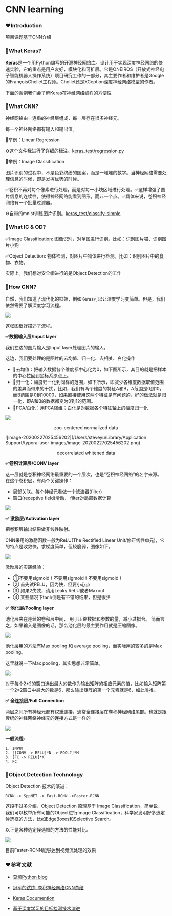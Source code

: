 # CNN learning

### ❤️Introduction

项目课题基于CNN介绍

### 🧡What Keras?

**Keras**是一个用Python编写的开源神经网络库。设计用于实现深度神经网络的快速实验，它的重点是用户友好，模块化和可扩展。它是ONEIROS（开放式神经电子智能机器人操作系统）项目研究工作的一部分，其主要作者和维护者是Google的FrançoisChollet工程师。Chollet还是XCeption深度神经网络模型的作者。

下面的案例我们会了解Keras在神经网络编程的方便性

### 🧡What CNN?

神经网络由一连串的神经层组成，每一层存在很多神经元。

每一个神经网络都有输入和输出值。

🤠举例：Linear Regression

⚙️这个文件我进行了详细的标注。[keras_test/regression.py](regression.py) 

🤠举例：Image Classification

图片识别的过程中，不是色彩缤纷的图案，而是一堆堆的数字。当神经网络需要处理信息的时候，即是发挥优势的时候。

✅卷积不再对每个像素进行处理，而是对每一小块区域进行处理。✅这样增强了图片信息的连续性，使得神经网络能看到图形，而非一个点。✅具体来说，卷积神经网络有一个批量过滤器。

⚙️自带的mnist训练图片识别。[keras_test/classify-simple](classify-simple.py) 

### 💛What IC & OD?

✅Image Classification: 图像识别，对单图进行识别。比如：识别图片猫、识别图片小狗

✅Object Detection: 物体检测，对图片中物体进行检测。比如：识别图片中的食物、衣物。

实际上。我们想对安全帽进行的是Object Detection的工作

### 💚How CNN?

自然，我们知道了现代化的框架，例如Keras可以让深度学习变简单。但是，我们依然需要了解深度学习流程。

![](https://img2018.cnblogs.com/blog/1449595/202002/1449595-20200227024749399-985580982.png)

这张图很好描述了流程。

 **✅数据输入层/Input layer**

我们左边的图片输入是Input layer处理图片的输入。

这边，我们要处理的是图片的去均值、归一化、去相关、白化操作

- 🤠去均值：把输入数据各个维度都中心化为0，如下图所示，其目的就是把样本的中心拉回到坐标系原点上。
- 🤠归一化：幅度归一化到同样的范围，如下所示，即减少各维度数据取值范围的差异而带来的干扰，比如，我们有两个维度的特征A和B，A范围是0到10，而B范围是0到10000，如果直接使用这两个特征是有问题的，好的做法就是归一化，即A和B的数据都变为0到1的范围。
- 🤠PCA/白化：用PCA降维；白化是对数据各个特征轴上的幅度归一化

![](https://img2018.cnblogs.com/blog/1449595/202002/1449595-20200227025436057-730971864.png)

<p align="center">zoo-centered normalized data</p>

![image-20200227025456202](/Users/steveyu/Library/Application Support/typora-user-images/image-20200227025456202.png)

<p align="center">decorrelated whitened data</p>

 **✅卷积计算层/CONV layer**

这一层就是卷积神经网络最重要的一个层次，也是“卷积神经网络”的名字来源。
在这个卷积层，有两个关键操作：

- 局部关联。每个神经元看做一个滤波器(filter)
- 窗口(receptive field)滑动， filter对局部数据计算

![](https://img2018.cnblogs.com/blog/1449595/202002/1449595-20200227025617295-1875760932.png)

**✅ 激励层/Activation layer**

把卷积层输出结果做非线性映射。

CNN采用的激励函数一般为ReLU(The Rectified Linear Unit/修正线性单元)，它的特点是收敛快，求梯度简单，但较脆弱，图像如下。

![](https://img2018.cnblogs.com/blog/1449595/202002/1449595-20200227025928589-443439138.png)

激励层的实践经验：

- ①不要用sigmoid！不要用sigmoid！不要用sigmoid！
- ② 首先试RELU，因为快，但要小心点
- ③ 如果2失效，请用Leaky ReLU或者Maxout
- ④ 某些情况下tanh倒是有不错的结果，但是很少

**✅ 池化层/Pooling layer**

池化层夹在连续的卷积层中间， 用于压缩数据和参数的量，减小过拟合。
简而言之，如果输入是图像的话，那么池化层的最主要作用就是压缩图像。

![](https://img2018.cnblogs.com/blog/1449595/202002/1449595-20200227030055296-1820233911.png)

池化层用的方法有Max pooling 和 average pooling，而实际用的较多的是Max pooling。

这里就说一下Max pooling，其实思想非常简单。

![](https://img2018.cnblogs.com/blog/1449595/202002/1449595-20200227030122648-536118045.png)

对于每个2\*2的窗口选出最大的数作为输出矩阵的相应元素的值，比如输入矩阵第一个2\*2窗口中最大的数是6，那么输出矩阵的第一个元素就是6，如此类推。

**✅ 全连接层/Full Connection**

两层之间所有神经元都有权重连接，通常全连接层在卷积神经网络尾部。也就是跟传统的神经网络神经元的连接方式是一样的

![](https://img2018.cnblogs.com/blog/1449595/202002/1449595-20200227030248875-1746334058.png)

**一般流程:**

```
1. INPUT
2. [[CONV -> RELU]*N -> POOL?]*M
3. [FC -> RELU]*K
4. FC
```

### 💙Object Detection Technology

Object Detection 技术的演进：

```
RCNN -> SppNET -> Fast-RCNN ->Faster-RCNN
```

这段不过多介绍，Object Detection 原理基于 Image Classification，简单说，我们可以枚举所有可能的Object进行Image Classification，科学家发明好多选定候选框的方法，比如EdgeBoxes和Selective Search。

以下是各种选定候选框的方法的性能对比。

![](https://img2018.cnblogs.com/blog/1449595/202002/1449595-20200227031353286-708646793.png)

目前Faster-RCNN能够达到视频流处理的效果

### ❤️参考文献

- [莫烦Python blog](https://morvanzhou.github.io/)

- [冠军的试炼: 卷积神经网络CNN总结](https://www.cnblogs.com/skyfsm/p/6790245.html)
- [Keras Documention](https://keras.io/)
- [基于深度学习的目标检测技术演进](https://www.cnblogs.com/skyfsm/p/6806246.html)

